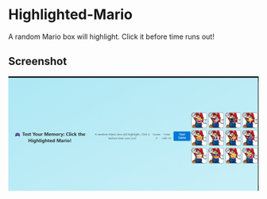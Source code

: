 # Highlighted-Mario
A random Mario box will highlight. Click it before time runs out!

## Screenshot
![Dashboard Screenshot](https://github.com/jerrydhruv/Highlighted-Mario/blob/main/Screenshot%202025-07-31%20085258.png)
